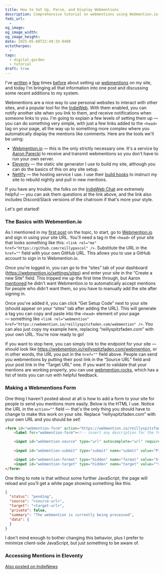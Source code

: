 ```yaml
---
title: How to Set Up, Parse, and Display Webmentions
description: Comprehensive tutorial on webmentions using Webmention.io, Eleventy, and Netlify. Addresses many different levels of complexity — you can get up and running with only two lines of HTML!
fedi_url:
  - 
og_image: 
og_image_width: 
og_image_height: 
date: 2025-05-08T22:49:33-0400
octothorpes:
  - 
tags:
  - digital-garden
  - tutorial
draft: true
---
```


<link rel="stylesheet" type="text/css" href="/styles/code/prism-dracula.css" />
<link rel="stylesheet" type="text/css" href="/styles/code/code-tweaks.css" />

I've [written](/posts/2024/05/receiving-webmentions-part-1/) a [few](/posts/2025/01/displaying-webmentions/) times [before](/posts/2025/02/webmentions-without-plugins/) about setting up [webmentions](https://en.wikipedia.org/wiki/Webmention) on my site, and today I'm bringing all that information into one post and discussing some recent additions to my system.

Webmentions are a nice way to use personal websites to interact with other sites, and a popular tool for the [IndieWeb](https://indieweb.org/). With them enabled, you can notify another site when you link to them, and receive notifications when someone links to you. I'm going to explain a few levels of setting them up — you can do something very simple, with just a few links added to the ```<head>``` tag on your page, all the way up to something more complex where you automatically display the mentions like comments. Here are the tools we'll be using:

- [Webmention.io](https://webmention.io/) — this is the only strictly necessary one. It's a service by [Aaron Parecki](https://aaronparecki.com/) to receive and transmit webmentions so you don't have to run your own server.
- [Eleventy](https://www.11ty.dev/) — the static site generator I use to build my site, although you can do the basics of this on any site setup.
- [Netlify](https://www.netlify.com/) — the hosting service I use. I use their [build hooks](https://docs.netlify.com/configure-builds/build-hooks/) to instruct my site to rebuild nightly and pull in new mentions.

If you have any trouble, the folks on the [IndieWeb Chat](https://chat.indieweb.org/) are extremely helpful — you can ask them questions at the link above, and the link also includes Discord/Slack versions of the chatroom if that's more your style.

Let's get started!

### The Basics with Webmention.io

As I mentioned in my [first post](/posts/2024/05/receiving-webmentions-part-1/) on the topic, to start, go to [Webmention.io](http://webmention.io/) and sign in using your site URL. You'll need a tag in the ```<head>``` of your site that looks something like this: ```<link rel="me" href="https://github.com/reillypascal" />```. Substitute the URL in the ```href=""``` field with your own GitHub URL. This allows you to use a GitHub account to sign in to Webmention.io. 

Once you're logged in, you can go to the “sites” tab of your dashboard (<https://webmention.io/settings/sites>) and enter your site in the “Create a new Site” field. This tripped me up the first time through, but Aaron [mentioned](https://github.com/aaronpk/webmention.io/issues/182) he didn't want Webmention.io to automatically accept mentions for people who didn't want them, so you have to manually add the site after signing in.

Once you've added it, you can click “Get Setup Code” next to your site (should appear on your “sites” tab after adding the URL). This will generate a tag you can copy and paste into the `<head>` element of your page — something like `<link rel="webmention" href="https://webmention.io/reillyspitzfaden.com/webmention" />`. You can also just copy my example here, replacing “reillyspitzfaden.com” with your own URL. You're now ready to go! 

If you want to stop here, you can simply link to the endpoint for your site — should look like <https://webmention.io/reillyspitzfaden.com/webmention>, or in other words, the URL you put in the `href=""` field above. People can send you webmentions by putting their post link in the “Source URL” field and your post link in the “Target URL” one. If you want to validate that your mentions are working properly, you can use [webmention.rocks](https://webmention.rocks/), which has a list of tests you can run with helpful feedback.

### Making a Webmentions Form

One thing I haven't posted about at all is how to add a form to your site for people to send you mentions more easily. Below is the HTML I use. Notice the URL in the `action=""` field — that's the only thing you should have to change to make this work on your site. Replace “reillyspitzfaden.com” with your own URL and you should be set! 

```html
<form id="webmention-form" action="https://webmention.io/reillyspitzfaden.com/webmention" method="POST">
    <label for="webmention-form"><!-- insert any description for the form here --></label>

    <input id="webmention-source" type="url" autocomplete="url" required="" pattern="^https?:\/\/(.*)" name="source" placeholder="URL/Permalink of your article" class="error" aria-invalid="true">
    
    <input id="webmention-submit" type="submit" name="submit" value="Ping me!">

    <input id="webmention-format" type="hidden" name="format" value="html">
    <input id="webmention-target" type="hidden" name="target" value="">
</form>
```

One thing to note is that without some further JavaScript, the page will reload and you'll get a white page showing something like this:

```json
{
  "status": "pending",
  "source": "<source-url>",
  "target": "<target-url>",
  "private": false,
  "summary": "The webmention is currently being processed",
  "data": {
  }
}
```

I don't mind enough to bother changing this behavior, plus I prefer to minimize client-side JavaScript, but just something to be aware of.

### Accessing Mentions in Eleventy



<a href="https://news.indieweb.org/en" class="u-syndication indienews">
  Also posted on IndieNews
</a>
